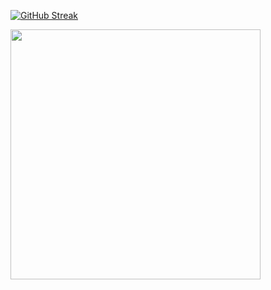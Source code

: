 [![GitHub Streak](https://github-readme-streak-stats.herokuapp.com?user=ThoSamSet&theme=onedark&hide_border=true)](https://git.io/streak-stats)

<img src="https://github-readme-stats.vercel.app/api?username=YOUR_USERNAME&show_icons=true&theme=ADD_THEME_HERE" width="400">
